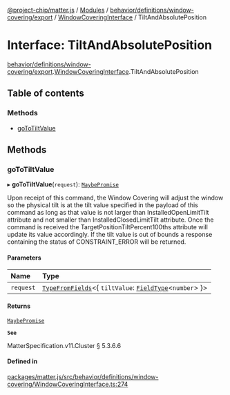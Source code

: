 [@project-chip/matter.js](../README.md) / [Modules](../modules.md) / [behavior/definitions/window-covering/export](../modules/behavior_definitions_window_covering_export.md) / [WindowCoveringInterface](../modules/behavior_definitions_window_covering_export.WindowCoveringInterface.md) / TiltAndAbsolutePosition

# Interface: TiltAndAbsolutePosition

[behavior/definitions/window-covering/export](../modules/behavior_definitions_window_covering_export.md).[WindowCoveringInterface](../modules/behavior_definitions_window_covering_export.WindowCoveringInterface.md).TiltAndAbsolutePosition

## Table of contents

### Methods

- [goToTiltValue](behavior_definitions_window_covering_export.WindowCoveringInterface.TiltAndAbsolutePosition.md#gototiltvalue)

## Methods

### goToTiltValue

▸ **goToTiltValue**(`request`): [`MaybePromise`](../modules/util_export.md#maybepromise)

Upon receipt of this command, the Window Covering will adjust the window so the physical tilt is at the tilt
value specified in the payload of this command as long as that value is not larger than
InstalledOpenLimitTilt attribute and not smaller than InstalledClosedLimitTilt attribute. Once the command
is received the TargetPositionTiltPercent100ths attribute will update its value accordingly. If the tilt
value is out of bounds a response containing the status of CONSTRAINT_ERROR will be returned.

#### Parameters

| Name | Type |
| :------ | :------ |
| `request` | [`TypeFromFields`](../modules/tlv_export.md#typefromfields)\<\{ `tiltValue`: [`FieldType`](tlv_export.FieldType.md)\<`number`\>  }\> |

#### Returns

[`MaybePromise`](../modules/util_export.md#maybepromise)

**`See`**

MatterSpecification.v11.Cluster § 5.3.6.6

#### Defined in

[packages/matter.js/src/behavior/definitions/window-covering/WindowCoveringInterface.ts:274](https://github.com/project-chip/matter.js/blob/6d3b6a5d957d88a9231d6ecab4bb41f8133112be/packages/matter.js/src/behavior/definitions/window-covering/WindowCoveringInterface.ts#L274)
